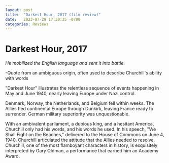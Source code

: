 ```yaml
---
layout: post
title:  "Darkest Hour, 2017 (film review)"
date:   2023-07-29 17:30:35 -0700
categories: Reviews
---
```


# Darkest Hour, 2017

_He mobilized the English language and sent it into battle._

 -Quote from an ambiguous origin, often used to describe Churchill's ability with words

"Darkest Hour" illustrates the relentless sequence of events happening in May and June 1940, nearly leaving Europe under Nazi control.

Denmark, Norway, the Netherlands, and Belgium fell within weeks. The Allies fled continental Europe through Dunkirk, leaving France ready to surrender. German military superiority was unquestionable.

With an ambivalent parliament, a dubious king, and a hesitant America, Churchill only had his words, and his words he used. In his speech, "We Shall Fight on the Beaches," delivered to the House of Commons on June 4, 1940, Churchill articulated the attitude that the Allies needed to resolve. Churchill, one of the most flamboyant characters in history, is exquisitely interpreted by Gary Oldman, a performance that earned him an Academy Award.